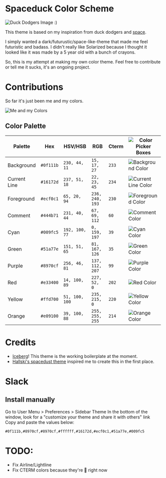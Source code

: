 # Spaceduck Color Scheme
![Duck Dodgers Image :) ](https://raw.githubusercontent.com/pineapplegiant/spaceduck-theme/master/img/duckdodgers.jpg)

This theme is based on my inspiration from duck dodgers and [space](http://www.reactiongifs.com/r/2011/09/mind_blown.gif).

I simply wanted a dark/futurustic/space-like-theme that made me feel futuristic and badass.
I didn't really like Solarized because I thought it looked like it was made by a 5 year old with a bunch of crayons.

So, this is my attempt at making my own color theme. Feel free to contribute or tell me it sucks, it's an ongoing project.

# Contributions

So far it's just been me and my colors.

![Me and my Colors](https://github.com/pineapplegiant/spaceduck-theme/blob/master/img/colors.gif)


## Color Palette

Palette       | Hex       | HSV/HSB           |RGB              | Cterm | ![Color Picker Boxes](https://github.com/pineapplegiant/spaceduck-theme/blob/master/img/eyedropper.png)
---           | ---       | ---               | ---             | --    | --
Background    | `#0f111b` | `230, 44, 11`     | `15, 17, 27`    | `233` | ![Background Color](https://github.com/pineapplegiant/spaceduck-theme/blob/master/img/background.png)
Current Line  | `#16172d` | `237, 51, 18`     | `22, 23, 45`    | `234` | ![Current Line Color](https://github.com/pineapplegiant/spaceduck-theme/blob/master/img/current-line.png)
Foreground    | `#ecf0c1` | `65, 20, 94`      | `236, 240, 193` | `230` | ![Foreground Color](https://github.com/pineapplegiant/spaceduck-theme/blob/master/img/foreground.png)
Comment       | `#444b71` | `231, 40, 44`     | `67, 69, 112`   | `60`  | ![Comment Color](https://github.com/pineapplegiant/spaceduck-theme/blob/master/img/comment.png)
Cyan          | `#009fc5` | `192, 100, 77`    | `0, 159, 197`   | `39`  | ![Cyan Color](https://github.com/pineapplegiant/spaceduck-theme/blob/master/img/cyan.png)
Green         | `#51a77e` | `151, 51, 65`     | `81, 167, 126`  | `35`  | ![Green Color](https://github.com/pineapplegiant/spaceduck-theme/blob/master/img/green.png)
Purple        | `#8970cf` | `256, 46, 81`     | `137, 112, 207` | `99`  | ![Purple Color](https://github.com/pineapplegiant/spaceduck-theme/blob/master/img/purple.png)
Red           | `#e33400` | `14, 100, 89`     | `227, 52, 0`    | `202` | ![Red Color](https://github.com/pineapplegiant/spaceduck-theme/blob/master/img/red.png)
Yellow        | `#ffd700` | `51, 100, 100`    | `235, 215, 0`   | `220` | ![Yellow Color](https://github.com/pineapplegiant/spaceduck-theme/blob/master/img/yellow.png)
Orange        | `#e09100` | `39, 100, 88`     | `255, 255, 255` | `214` | ![Orange Color](https://github.com/pineapplegiant/spaceduck-theme/blob/master/img/orange.png)


# Credits

* [Iceberg](https://cocopon.github.io/iceberg.vim/)! This theme is the working boilerplate at the moment. 
* [Hallski's spacedust theme](https://github.com/hallski/spacedust-theme) inspired me to create this in the first place.

# Slack

## Install manually

Go to User Menu > Preferences > Sidebar Theme
In the bottom of the window, look for a "customize your theme and share it with others" link
Copy and paste the values below:

```#0f111b,#8970cf,#8970cf,#ffffff,#16172d,#ecf0c1,#51a77e,#009fc5```

# TODO:
* Fix Airline/Lightline
* Fix CTERM colors because they're 💩 right now

